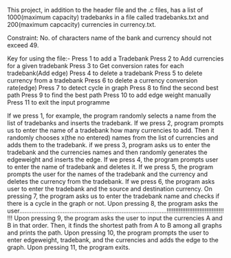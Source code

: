 This project, in addition to the header file and the .c files, has a list of 1000(maximum capacity) tradebanks in a file called tradebanks.txt
and 200(maximum capcacity) currencies in currency.txt.

Constraint: No. of characters name of the bank and currency should not exceed 49.

Key for using the file:-
Press 1 to add a Tradebank
Press 2 to Add currencies for a given tradebank
Press 3 to Get conversion rates for each tradebank(Add edge)
Press 4 to delete a tradebank
Press 5 to delete currency from a tradebank
Press 6 to delete a currency conversion rate(edge)
Press 7 to detect cycle in  graph
Press 8 to find the second best path
Press 9 to find the best path 
Press 10 to add edge weight manually
Press 11 to exit the input programme

If we press 1, for example, the program randomly selects a name from the list of tradebanks and inserts the tradebank.
If we press 2, program prompts us to enter the name of a tradebank how many currencies to add. Then it randomly chooses x(the no entered)
names from the list of currencies and adds them to the tradebank.
if we press 3, program asks us to enter the tradebank and the currencies names and  then randomly generates the edgeweight and inserts the edge.
If we press 4, the program prompts user to enter the name of tradebank and deletes it.
If we press 5, the program prompts the user for the names of the tradebank and the currency and deletes the currency from the tradebank.
If we press 6, the program asks user to enter the tradebank and the source and destination currency.
On pressing 7, the program asks us to enter the tradebank name and checks if there is a cycle in the graph or not.
Upon pressing 8, the program asks the user.....................................................................................!!!!!!!!!!!!!!!!!!!!!!!!!!!!!!!!!!!!
Upon pressing 9, the program asks the user to input the currencies A and B in that order. Then, it finds the shortest path from A to B among all
graphs and prints the path.
Upon pressing 10, the program prompts the user to enter edgeweight, tradebank, and the currencies and adds the edge to the graph.
Upon pressing 11, the program exits.
